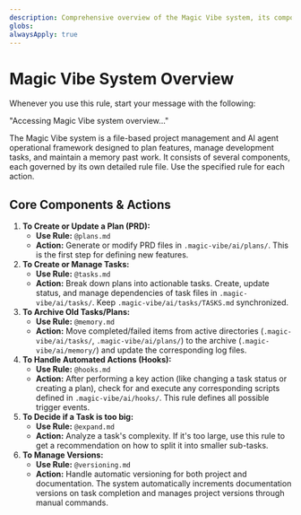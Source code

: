 ```yaml
---
description: Comprehensive overview of the Magic Vibe system, its components, and their interactions.
globs:
alwaysApply: true
---
```


# Magic Vibe System Overview

Whenever you use this rule, start your message with the following:

"Accessing Magic Vibe system overview..."

The Magic Vibe system is a file-based project management and AI agent operational framework designed to plan features, manage development tasks, and maintain a memory past work.
It consists of several components, each governed by its own detailed rule file. Use the specified rule for each action.

## Core Components & Actions

1. **To Create or Update a Plan (PRD):**
    - **Use Rule:** `@plans.md`
    - **Action:** Generate or modify PRD files in `.magic-vibe/ai/plans/`. This is the first step for defining new features.
2. **To Create or Manage Tasks:**
    - **Use Rule:** `@tasks.md`
    - **Action:** Break down plans into actionable tasks. Create, update status, and manage dependencies of task files in `.magic-vibe/ai/tasks/`. Keep `.magic-vibe/ai/tasks/TASKS.md` synchronized.
3. **To Archive Old Tasks/Plans:**
    - **Use Rule:** `@memory.md`
    - **Action:** Move completed/failed items from active directories (`.magic-vibe/ai/tasks/`, `.magic-vibe/ai/plans/`) to the archive (`.magic-vibe/ai/memory/`) and update the corresponding log files.
4. **To Handle Automated Actions (Hooks):**
    - **Use Rule:** `@hooks.md`
    - **Action:** After performing a key action (like changing a task status or creating a plan), check for and execute any corresponding scripts defined in `.magic-vibe/ai/hooks/`. This rule defines all possible trigger events.
5. **To Decide if a Task is too big:**
    - **Use Rule:** `@expand.md`
    - **Action:** Analyze a task's complexity. If it's too large, use this rule to get a recommendation on how to split it into smaller sub-tasks.
6. **To Manage Versions:**
    - **Use Rule:** `@versioning.md`
    - **Action:** Handle automatic versioning for both project and documentation. The system automatically increments documentation versions on task completion and manages project versions through manual commands.
